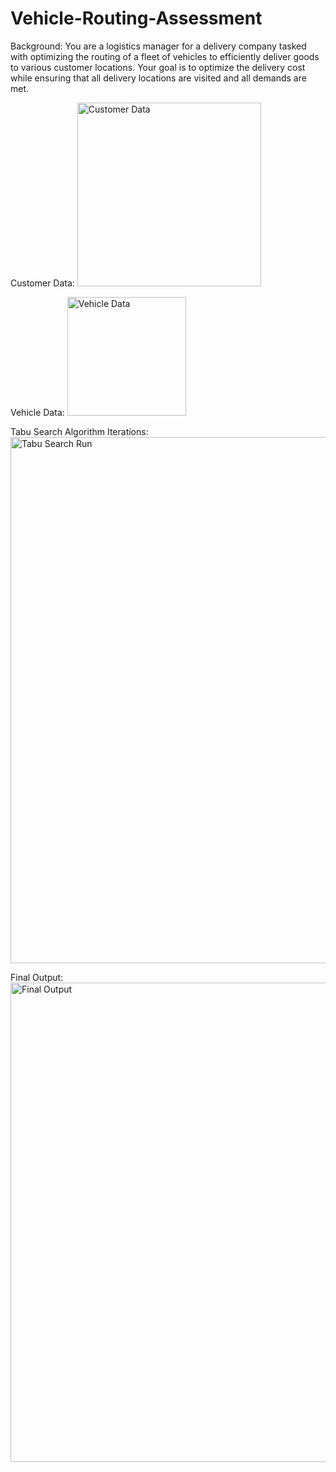 # Vehicle-Routing-Assessment
Background:   You are a logistics manager for a delivery company tasked with optimizing the routing of a fleet of vehicles to efficiently deliver goods to various customer locations. Your goal is to optimize the delivery cost while ensuring that all delivery locations are visited and all demands are met.

Customer Data:
<img width="294" alt="Customer Data" src="https://github.com/stephaniexxx/Vehicle-Routing-Assessment/assets/76270106/5979503e-0f75-4659-871e-af5e80997041">

Vehicle Data:
<img width="190" alt="Vehicle Data" src="https://github.com/stephaniexxx/Vehicle-Routing-Assessment/assets/76270106/21b8b9a1-4761-4eff-8136-ba4377f40777">

Tabu Search Algorithm Iterations:
<img width="842" alt="Tabu Search Run" src="https://github.com/stephaniexxx/Vehicle-Routing-Assessment/assets/76270106/2a0eb077-d65f-4cef-b5bb-4dbe58ec6fc5">

Final Output:
<img width="767" alt="Final Output" src="https://github.com/stephaniexxx/Vehicle-Routing-Assessment/assets/76270106/bc0f10f0-940b-43be-9283-868763e56e3c">
